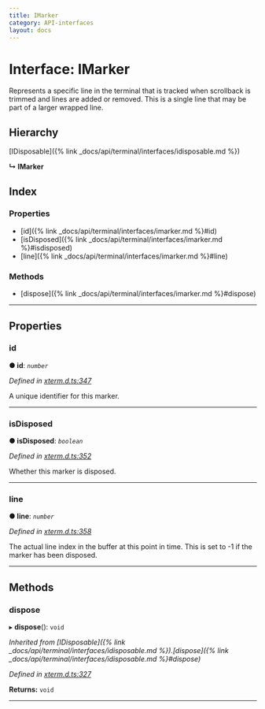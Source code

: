 ```yaml
---
title: IMarker
category: API-interfaces
layout: docs
---
```



# Interface: IMarker

Represents a specific line in the terminal that is tracked when scrollback is trimmed and lines are added or removed. This is a single line that may be part of a larger wrapped line.

## Hierarchy

 [IDisposable]({% link _docs/api/terminal/interfaces/idisposable.md %})

**↳ IMarker**

## Index

### Properties

* [id]({% link _docs/api/terminal/interfaces/imarker.md %}#id)
* [isDisposed]({% link _docs/api/terminal/interfaces/imarker.md %}#isdisposed)
* [line]({% link _docs/api/terminal/interfaces/imarker.md %}#line)

### Methods

* [dispose]({% link _docs/api/terminal/interfaces/imarker.md %}#dispose)

---

## Properties

<a id="id"></a>

###  id

**● id**: *`number`*

*Defined in [xterm.d.ts:347](https://github.com/Tyriar/xterm.js/blob/4.3.0/typings/xterm.d.ts#L347)*

A unique identifier for this marker.

___
<a id="isdisposed"></a>

###  isDisposed

**● isDisposed**: *`boolean`*

*Defined in [xterm.d.ts:352](https://github.com/Tyriar/xterm.js/blob/4.3.0/typings/xterm.d.ts#L352)*

Whether this marker is disposed.

___
<a id="line"></a>

###  line

**● line**: *`number`*

*Defined in [xterm.d.ts:358](https://github.com/Tyriar/xterm.js/blob/4.3.0/typings/xterm.d.ts#L358)*

The actual line index in the buffer at this point in time. This is set to -1 if the marker has been disposed.

___

## Methods

<a id="dispose"></a>

###  dispose

▸ **dispose**(): `void`

*Inherited from [IDisposable]({% link _docs/api/terminal/interfaces/idisposable.md %}).[dispose]({% link _docs/api/terminal/interfaces/idisposable.md %}#dispose)*

*Defined in [xterm.d.ts:327](https://github.com/Tyriar/xterm.js/blob/4.3.0/typings/xterm.d.ts#L327)*

**Returns:** `void`

___

